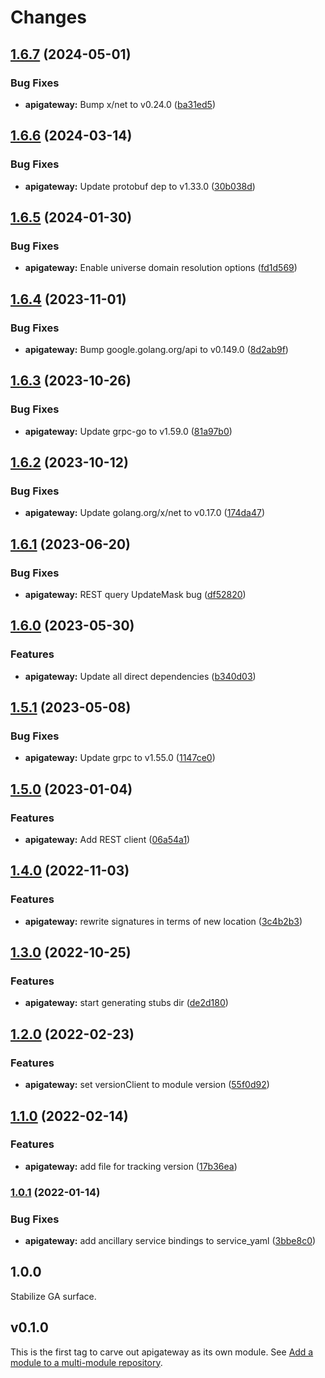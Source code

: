 # Changes

## [1.6.7](https://github.com/googleapis/google-cloud-go/compare/apigateway/v1.6.6...apigateway/v1.6.7) (2024-05-01)


### Bug Fixes

* **apigateway:** Bump x/net to v0.24.0 ([ba31ed5](https://github.com/googleapis/google-cloud-go/commit/ba31ed5fda2c9664f2e1cf972469295e63deb5b4))

## [1.6.6](https://github.com/googleapis/google-cloud-go/compare/apigateway/v1.6.5...apigateway/v1.6.6) (2024-03-14)


### Bug Fixes

* **apigateway:** Update protobuf dep to v1.33.0 ([30b038d](https://github.com/googleapis/google-cloud-go/commit/30b038d8cac0b8cd5dd4761c87f3f298760dd33a))

## [1.6.5](https://github.com/googleapis/google-cloud-go/compare/apigateway/v1.6.4...apigateway/v1.6.5) (2024-01-30)


### Bug Fixes

* **apigateway:** Enable universe domain resolution options ([fd1d569](https://github.com/googleapis/google-cloud-go/commit/fd1d56930fa8a747be35a224611f4797b8aeb698))

## [1.6.4](https://github.com/googleapis/google-cloud-go/compare/apigateway/v1.6.3...apigateway/v1.6.4) (2023-11-01)


### Bug Fixes

* **apigateway:** Bump google.golang.org/api to v0.149.0 ([8d2ab9f](https://github.com/googleapis/google-cloud-go/commit/8d2ab9f320a86c1c0fab90513fc05861561d0880))

## [1.6.3](https://github.com/googleapis/google-cloud-go/compare/apigateway/v1.6.2...apigateway/v1.6.3) (2023-10-26)


### Bug Fixes

* **apigateway:** Update grpc-go to v1.59.0 ([81a97b0](https://github.com/googleapis/google-cloud-go/commit/81a97b06cb28b25432e4ece595c55a9857e960b7))

## [1.6.2](https://github.com/googleapis/google-cloud-go/compare/apigateway/v1.6.1...apigateway/v1.6.2) (2023-10-12)


### Bug Fixes

* **apigateway:** Update golang.org/x/net to v0.17.0 ([174da47](https://github.com/googleapis/google-cloud-go/commit/174da47254fefb12921bbfc65b7829a453af6f5d))

## [1.6.1](https://github.com/googleapis/google-cloud-go/compare/apigateway-v1.6.0...apigateway/v1.6.1) (2023-06-20)


### Bug Fixes

* **apigateway:** REST query UpdateMask bug ([df52820](https://github.com/googleapis/google-cloud-go/commit/df52820b0e7721954809a8aa8700b93c5662dc9b))

## [1.6.0](https://github.com/googleapis/google-cloud-go/compare/apigateway/v1.5.1...apigateway/v1.6.0) (2023-05-30)


### Features

* **apigateway:** Update all direct dependencies ([b340d03](https://github.com/googleapis/google-cloud-go/commit/b340d030f2b52a4ce48846ce63984b28583abde6))

## [1.5.1](https://github.com/googleapis/google-cloud-go/compare/apigateway/v1.5.0...apigateway/v1.5.1) (2023-05-08)


### Bug Fixes

* **apigateway:** Update grpc to v1.55.0 ([1147ce0](https://github.com/googleapis/google-cloud-go/commit/1147ce02a990276ca4f8ab7a1ab65c14da4450ef))

## [1.5.0](https://github.com/googleapis/google-cloud-go/compare/apigateway/v1.4.0...apigateway/v1.5.0) (2023-01-04)


### Features

* **apigateway:** Add REST client ([06a54a1](https://github.com/googleapis/google-cloud-go/commit/06a54a16a5866cce966547c51e203b9e09a25bc0))

## [1.4.0](https://github.com/googleapis/google-cloud-go/compare/apigateway/v1.3.0...apigateway/v1.4.0) (2022-11-03)


### Features

* **apigateway:** rewrite signatures in terms of new location ([3c4b2b3](https://github.com/googleapis/google-cloud-go/commit/3c4b2b34565795537aac1661e6af2442437e34ad))

## [1.3.0](https://github.com/googleapis/google-cloud-go/compare/apigateway/v1.2.0...apigateway/v1.3.0) (2022-10-25)


### Features

* **apigateway:** start generating stubs dir ([de2d180](https://github.com/googleapis/google-cloud-go/commit/de2d18066dc613b72f6f8db93ca60146dabcfdcc))

## [1.2.0](https://github.com/googleapis/google-cloud-go/compare/apigateway/v1.1.0...apigateway/v1.2.0) (2022-02-23)


### Features

* **apigateway:** set versionClient to module version ([55f0d92](https://github.com/googleapis/google-cloud-go/commit/55f0d92bf112f14b024b4ab0076c9875a17423c9))

## [1.1.0](https://github.com/googleapis/google-cloud-go/compare/apigateway/v1.0.1...apigateway/v1.1.0) (2022-02-14)


### Features

* **apigateway:** add file for tracking version ([17b36ea](https://github.com/googleapis/google-cloud-go/commit/17b36ead42a96b1a01105122074e65164357519e))

### [1.0.1](https://www.github.com/googleapis/google-cloud-go/compare/apigateway/v1.0.0...apigateway/v1.0.1) (2022-01-14)


### Bug Fixes

* **apigateway:** add ancillary service bindings to service_yaml ([3bbe8c0](https://www.github.com/googleapis/google-cloud-go/commit/3bbe8c0c558c06ef5865bb79eb228b6da667ddb3))

## 1.0.0

Stabilize GA surface.

## v0.1.0

This is the first tag to carve out apigateway as its own module. See
[Add a module to a multi-module repository](https://github.com/golang/go/wiki/Modules#is-it-possible-to-add-a-module-to-a-multi-module-repository).

